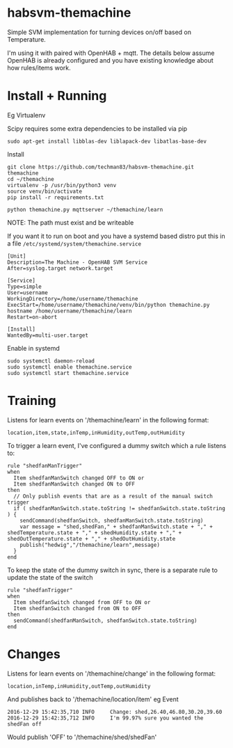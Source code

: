 # habsvm-themachine
Simple SVM implementation for turning devices on/off based on Temperature. 

I'm using it with paired with OpenHAB + mqtt. The details below assume OpenHAB is already
configured and you have existing knowledge about how rules/items work.

Install + Running
=================
Eg Virtualenv

Scipy requires some extra dependencies to be installed via pip
```
sudo apt-get install libblas-dev liblapack-dev libatlas-base-dev
```

Install
```
git clone https://github.com/techman83/habsvm-themachine.git themachine
cd ~/themachine
virtualenv -p /usr/bin/python3 venv
source venv/bin/activate
pip install -r requirements.txt
```

```
python themachine.py mqttserver ~/themachine/learn
```
NOTE: The path must exist and be writeable

If you want it to run on boot and you have a systemd based distro put this in
a file `/etc/systemd/system/themachine.service`

```
[Unit]
Description=The Machine - OpenHAB SVM Service
After=syslog.target network.target

[Service]
Type=simple
User=username
WorkingDirectory=/home/username/themachine
ExecStart=/home/username/themachine/venv/bin/python themachine.py hostname /home/username/themachine/learn
Restart=on-abort

[Install]
WantedBy=multi-user.target
```

Enable in systemd
```
sudo systemctl daemon-reload
sudo systemctl enable themachine.service
sudo systemctl start themachine.service
```


Training
========

Listens for learn events on '/themachine/learn' in the following format:
```
location,item,state,inTemp,inHumidity,outTemp,outHumidity
```

To trigger a learn event, I've configured a dummy switch which a rule listens to:
```
rule "shedfanManTrigger"
when
  Item shedfanManSwitch changed OFF to ON or
  Item shedfanManSwitch changed ON to OFF
then
  // Only publish events that are as a result of the manual switch trigger
  if ( shedfanManSwitch.state.toString != shedfanSwitch.state.toString ) {
    sendCommand(shedfanSwitch, shedfanManSwitch.state.toString)
    var message = "shed,shedFan," + shedfanManSwitch.state + "," + shedTemperature.state + "," + shedHumidity.state + "," + shedOutTemperature.state + "," + shedOutHumidity.state
    publish("hedwig","/themachine/learn",message)
  }
end
```

To keep the state of the dummy switch in sync, there is a separate rule to update the state of the switch
```
rule "shedfanTrigger"
when
  Item shedfanSwitch changed from OFF to ON or
  Item shedfanSwitch changed from ON to OFF
then
  sendCommand(shedfanManSwitch, shedfanSwitch.state.toString)
end
```

Changes
=======
Listens for learn events on '/themachine/change' in the following format:

```
location,inTemp,inHumidity,outTemp,outHumidity
```

And publishes back to '/themachine/location/item' eg Event

```
2016-12-29 15:42:35,710 INFO     Change: shed,26.40,46.80,30.20,39.60
2016-12-29 15:42:35,712 INFO     I'm 99.97% sure you wanted the shedFan off
```

Would publish 'OFF' to '/themachine/shed/shedFan'


